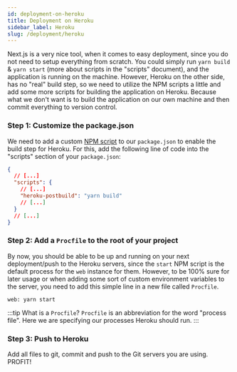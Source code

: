 ```yaml
---
id: deployment-on-heroku
title: Deployment on Heroku
sidebar_label: Heroku
slug: /deployment/heroku
---
```


Next.js is a very nice tool, when it comes to easy deployment, since you do not need to setup everything from scratch. You could simply run `yarn build` & `yarn start` (more about scripts in the "scripts" document), and the application is running on the machine. However, Heroku on the other side, has no "real" build step, so we need to utilize the NPM scripts a little and add some more scripts for building the application on Heroku. Because what we don't want is to build the application on our own machine and then commit everything to version control.

### Step 1: Customize the package.json

We need to add a custom [NPM script](scripts) to our `package.json` to enable the build step for Heroku. For this, add the following line of code into the "scripts" section of your `package.json`:

```json
{
  // [...]
  "scripts": {
    // [...]
    "heroku-postbuild": "yarn build"
    // [...]
  }
  // [...]
}
``` 

### Step 2: Add a `Procfile` to the root of your project

By now, you should be able to be up and running on your next deployment/push to the Heroku servers, since the `start` NPM script is the default process for the `web` instance for them. However, to be 100% sure for later usage or when adding some sort of custom environment variables to the server, you need to add this simple line in a new file called `Procfile`.

```shell script
web: yarn start
```

:::tip What is a `Procfile`?
`Procfile` is an abbreviation for the word "process file". Here we are specifying our processes Heroku should run.
:::

### Step 3: Push to Heroku

Add all files to git, commit and push to the Git servers you are using. PROFIT!